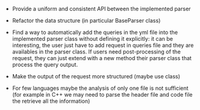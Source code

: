 - Provide a uniform and consistent API between the implemented parser

- Refactor the data structure (in particular BaseParser class)

- Find a way to automatically add the queries in the yml file into the implemented parser class without defining it explicitly: it can be interesting, the user just have to add request in queries file and they are availables in the parser class. If users need post-processing of the request, they can just extend with a new method their parser class that process the query output.

- Make the output of the request more structured (maybe use class)

- For few languages maybe the analysis of only one file is not sufficient (for example in C++ we may need to parse the header file and code file the retrieve all the information)


